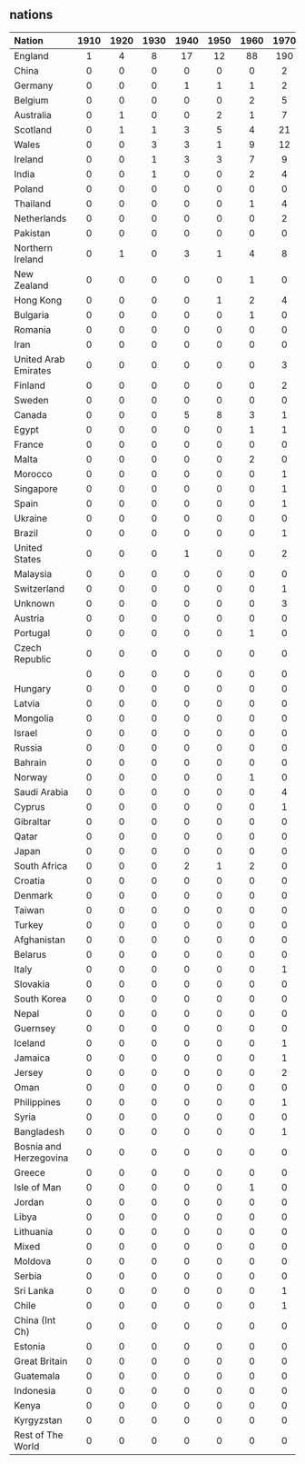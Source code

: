 ## nations
| Nation | 1910 | 1920 | 1930 | 1940 | 1950 | 1960 | 1970 | 1980 | 1990 | 2000 | 2010 | Total |
|:-------|:-------:|:-------:|:-------:|:-------:|:-------:|:-------:|:-------:|:-------:|:-------:|:-------:|:-------:|:-------------:|
| England | 1 | 4 | 8 | 17 | 12 | 88 | 190 | 75 | 111 | 55 | 2 | 1074 |
| China | 0 | 0 | 0 | 0 | 0 | 0 | 2 | 18 | 33 | 27 | 1 | 307 |
| Germany | 0 | 0 | 0 | 1 | 1 | 1 | 2 | 5 | 8 | 4 | 0 | 228 |
| Belgium | 0 | 0 | 0 | 0 | 0 | 2 | 5 | 4 | 2 | 5 | 0 | 190 |
| Australia | 0 | 1 | 0 | 0 | 2 | 1 | 7 | 4 | 2 | 0 | 0 | 171 |
| Scotland | 0 | 1 | 1 | 3 | 5 | 4 | 21 | 11 | 8 | 8 | 0 | 118 |
| Wales | 0 | 0 | 3 | 3 | 1 | 9 | 12 | 13 | 16 | 11 | 0 | 118 |
| Ireland | 0 | 0 | 1 | 3 | 3 | 7 | 9 | 5 | 6 | 4 | 0 | 110 |
| India | 0 | 0 | 1 | 0 | 0 | 2 | 4 | 8 | 7 | 5 | 0 | 97 |
| Poland | 0 | 0 | 0 | 0 | 0 | 0 | 0 | 1 | 5 | 2 | 1 | 95 |
| Thailand | 0 | 0 | 0 | 0 | 0 | 1 | 4 | 7 | 11 | 3 | 0 | 89 |
| Netherlands | 0 | 0 | 0 | 0 | 0 | 0 | 2 | 0 | 0 | 0 | 0 | 64 |
| Pakistan | 0 | 0 | 0 | 0 | 0 | 0 | 0 | 8 | 4 | 4 | 0 | 59 |
| Northern Ireland | 0 | 1 | 0 | 3 | 1 | 4 | 8 | 6 | 2 | 3 | 0 | 57 |
| New Zealand | 0 | 0 | 0 | 0 | 0 | 1 | 0 | 0 | 1 | 0 | 0 | 55 |
| Hong Kong | 0 | 0 | 0 | 0 | 1 | 2 | 4 | 7 | 6 | 1 | 1 | 52 |
| Bulgaria | 0 | 0 | 0 | 0 | 0 | 1 | 0 | 1 | 0 | 1 | 0 | 40 |
| Romania | 0 | 0 | 0 | 0 | 0 | 0 | 0 | 1 | 6 | 0 | 0 | 34 |
| Iran | 0 | 0 | 0 | 0 | 0 | 0 | 0 | 2 | 6 | 0 | 0 | 29 |
| United Arab Emirates | 0 | 0 | 0 | 0 | 0 | 0 | 3 | 0 | 1 | 0 | 0 | 27 |
| Finland | 0 | 0 | 0 | 0 | 0 | 0 | 2 | 0 | 1 | 0 | 0 | 25 |
| Sweden | 0 | 0 | 0 | 0 | 0 | 0 | 0 | 1 | 1 | 1 | 0 | 25 |
| Canada | 0 | 0 | 0 | 5 | 8 | 3 | 1 | 1 | 0 | 0 | 0 | 24 |
| Egypt | 0 | 0 | 0 | 0 | 0 | 1 | 1 | 3 | 4 | 0 | 0 | 24 |
| France | 0 | 0 | 0 | 0 | 0 | 0 | 0 | 1 | 3 | 2 | 0 | 23 |
| Malta | 0 | 0 | 0 | 0 | 0 | 2 | 0 | 2 | 2 | 0 | 0 | 20 |
| Morocco | 0 | 0 | 0 | 0 | 0 | 0 | 1 | 1 | 2 | 0 | 0 | 19 |
| Singapore | 0 | 0 | 0 | 0 | 0 | 0 | 1 | 1 | 0 | 0 | 0 | 19 |
| Spain | 0 | 0 | 0 | 0 | 0 | 0 | 1 | 1 | 0 | 0 | 0 | 19 |
| Ukraine | 0 | 0 | 0 | 0 | 0 | 0 | 0 | 1 | 2 | 7 | 1 | 19 |
| Brazil | 0 | 0 | 0 | 0 | 0 | 0 | 1 | 2 | 1 | 0 | 0 | 18 |
| United States | 0 | 0 | 0 | 1 | 0 | 0 | 2 | 0 | 1 | 0 | 0 | 18 |
| Malaysia | 0 | 0 | 0 | 0 | 0 | 0 | 0 | 1 | 1 | 0 | 0 | 17 |
| Switzerland | 0 | 0 | 0 | 0 | 0 | 0 | 1 | 0 | 1 | 1 | 0 | 17 |
| Unknown | 0 | 0 | 0 | 0 | 0 | 0 | 3 | 0 | 1 | 0 | 0 | 17 |
| Austria | 0 | 0 | 0 | 0 | 0 | 0 | 0 | 1 | 1 | 1 | 0 | 16 |
| Portugal | 0 | 0 | 0 | 0 | 0 | 1 | 0 | 2 | 0 | 0 | 0 | 15 |
| Czech Republic | 0 | 0 | 0 | 0 | 0 | 0 | 0 | 0 | 0 | 1 | 0 | 14 |
|  | 0 | 0 | 0 | 0 | 0 | 0 | 0 | 0 | 0 | 0 | 0 | 13 |
| Hungary | 0 | 0 | 0 | 0 | 0 | 0 | 0 | 1 | 0 | 1 | 0 | 13 |
| Latvia | 0 | 0 | 0 | 0 | 0 | 0 | 0 | 1 | 1 | 3 | 0 | 13 |
| Mongolia | 0 | 0 | 0 | 0 | 0 | 0 | 0 | 0 | 1 | 0 | 0 | 13 |
| Israel | 0 | 0 | 0 | 0 | 0 | 0 | 0 | 0 | 2 | 0 | 0 | 12 |
| Russia | 0 | 0 | 0 | 0 | 0 | 0 | 0 | 1 | 1 | 0 | 0 | 12 |
| Bahrain | 0 | 0 | 0 | 0 | 0 | 0 | 0 | 1 | 0 | 0 | 0 | 11 |
| Norway | 0 | 0 | 0 | 0 | 0 | 1 | 0 | 1 | 0 | 0 | 0 | 10 |
| Saudi Arabia | 0 | 0 | 0 | 0 | 0 | 0 | 4 | 1 | 0 | 1 | 0 | 10 |
| Cyprus | 0 | 0 | 0 | 0 | 0 | 0 | 1 | 2 | 0 | 0 | 0 | 9 |
| Gibraltar | 0 | 0 | 0 | 0 | 0 | 0 | 0 | 0 | 0 | 0 | 0 | 9 |
| Qatar | 0 | 0 | 0 | 0 | 0 | 0 | 0 | 1 | 2 | 0 | 0 | 9 |
| Japan | 0 | 0 | 0 | 0 | 0 | 0 | 0 | 0 | 1 | 2 | 0 | 8 |
| South Africa | 0 | 0 | 0 | 2 | 1 | 2 | 0 | 0 | 0 | 0 | 0 | 8 |
| Croatia | 0 | 0 | 0 | 0 | 0 | 0 | 0 | 0 | 0 | 0 | 0 | 7 |
| Denmark | 0 | 0 | 0 | 0 | 0 | 0 | 0 | 1 | 0 | 0 | 0 | 6 |
| Taiwan | 0 | 0 | 0 | 0 | 0 | 0 | 0 | 1 | 0 | 0 | 0 | 6 |
| Turkey | 0 | 0 | 0 | 0 | 0 | 0 | 0 | 0 | 2 | 0 | 0 | 6 |
| Afghanistan | 0 | 0 | 0 | 0 | 0 | 0 | 0 | 0 | 0 | 0 | 0 | 5 |
| Belarus | 0 | 0 | 0 | 0 | 0 | 0 | 0 | 0 | 1 | 0 | 0 | 5 |
| Italy | 0 | 0 | 0 | 0 | 0 | 0 | 1 | 1 | 0 | 0 | 0 | 5 |
| Slovakia | 0 | 0 | 0 | 0 | 0 | 0 | 0 | 0 | 0 | 0 | 0 | 5 |
| South Korea | 0 | 0 | 0 | 0 | 0 | 0 | 0 | 0 | 1 | 0 | 0 | 5 |
| Nepal | 0 | 0 | 0 | 0 | 0 | 0 | 0 | 0 | 0 | 0 | 0 | 4 |
| Guernsey | 0 | 0 | 0 | 0 | 0 | 0 | 0 | 0 | 1 | 0 | 0 | 3 |
| Iceland | 0 | 0 | 0 | 0 | 0 | 0 | 1 | 0 | 0 | 0 | 0 | 3 |
| Jamaica | 0 | 0 | 0 | 0 | 0 | 0 | 1 | 0 | 0 | 0 | 0 | 3 |
| Jersey | 0 | 0 | 0 | 0 | 0 | 0 | 2 | 0 | 0 | 0 | 0 | 3 |
| Oman | 0 | 0 | 0 | 0 | 0 | 0 | 0 | 0 | 0 | 0 | 0 | 3 |
| Philippines | 0 | 0 | 0 | 0 | 0 | 0 | 1 | 0 | 0 | 0 | 0 | 3 |
| Syria | 0 | 0 | 0 | 0 | 0 | 0 | 0 | 0 | 0 | 0 | 0 | 3 |
| Bangladesh | 0 | 0 | 0 | 0 | 0 | 0 | 1 | 0 | 0 | 0 | 0 | 2 |
| Bosnia and Herzegovina | 0 | 0 | 0 | 0 | 0 | 0 | 0 | 0 | 1 | 0 | 0 | 2 |
| Greece | 0 | 0 | 0 | 0 | 0 | 0 | 0 | 0 | 0 | 0 | 0 | 2 |
| Isle of Man | 0 | 0 | 0 | 0 | 0 | 1 | 0 | 0 | 1 | 0 | 0 | 2 |
| Jordan | 0 | 0 | 0 | 0 | 0 | 0 | 0 | 0 | 0 | 0 | 0 | 2 |
| Libya | 0 | 0 | 0 | 0 | 0 | 0 | 0 | 1 | 0 | 0 | 0 | 2 |
| Lithuania | 0 | 0 | 0 | 0 | 0 | 0 | 0 | 0 | 0 | 0 | 0 | 2 |
| Mixed | 0 | 0 | 0 | 0 | 0 | 0 | 0 | 0 | 0 | 0 | 0 | 2 |
| Moldova | 0 | 0 | 0 | 0 | 0 | 0 | 0 | 0 | 0 | 1 | 0 | 2 |
| Serbia | 0 | 0 | 0 | 0 | 0 | 0 | 0 | 0 | 0 | 0 | 0 | 2 |
| Sri Lanka | 0 | 0 | 0 | 0 | 0 | 0 | 1 | 0 | 0 | 0 | 0 | 2 |
| Chile | 0 | 0 | 0 | 0 | 0 | 0 | 1 | 0 | 0 | 0 | 0 | 1 |
| China (Int Ch) | 0 | 0 | 0 | 0 | 0 | 0 | 0 | 0 | 0 | 0 | 0 | 1 |
| Estonia | 0 | 0 | 0 | 0 | 0 | 0 | 0 | 0 | 1 | 0 | 0 | 1 |
| Great Britain | 0 | 0 | 0 | 0 | 0 | 0 | 0 | 0 | 0 | 0 | 0 | 1 |
| Guatemala | 0 | 0 | 0 | 0 | 0 | 0 | 0 | 0 | 0 | 0 | 0 | 1 |
| Indonesia | 0 | 0 | 0 | 0 | 0 | 0 | 0 | 0 | 0 | 0 | 0 | 1 |
| Kenya | 0 | 0 | 0 | 0 | 0 | 0 | 0 | 0 | 0 | 0 | 0 | 1 |
| Kyrgyzstan | 0 | 0 | 0 | 0 | 0 | 0 | 0 | 0 | 0 | 0 | 0 | 1 |
| Rest of The World | 0 | 0 | 0 | 0 | 0 | 0 | 0 | 0 | 0 | 0 | 0 | 1 |


